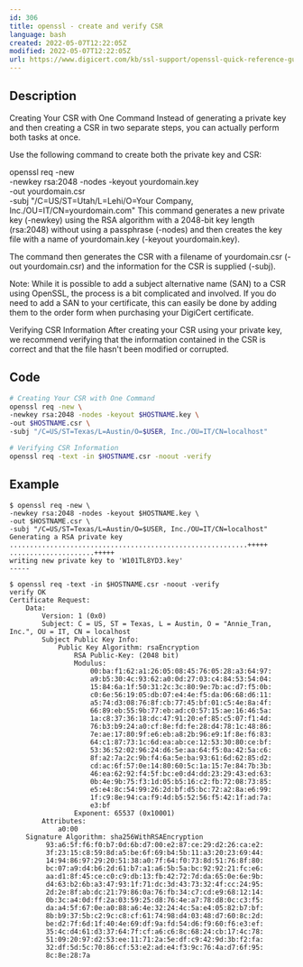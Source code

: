 ```yaml
---
id: 306
title: openssl - create and verify CSR 
language: bash
created: 2022-05-07T12:22:05Z
modified: 2022-05-07T12:22:05Z
url: https://www.digicert.com/kb/ssl-support/openssl-quick-reference-guide.htm
---
```


## Description

Creating Your CSR with One Command
Instead of generating a private key and then creating a CSR in two separate steps, you can actually perform both tasks at once.

Use the following command to create both the private key and CSR:

openssl req -new \
-newkey rsa:2048 -nodes -keyout yourdomain.key \
-out yourdomain.csr \
-subj "/C=US/ST=Utah/L=Lehi/O=Your Company, Inc./OU=IT/CN=yourdomain.com"
This command generates a new private key (-newkey) using the RSA algorithm with a 2048-bit key length (rsa:2048) without using a passphrase (-nodes) and then creates the key file with a name of yourdomain.key (-keyout yourdomain.key).

The command then generates the CSR with a filename of yourdomain.csr (-out yourdomain.csr) and the information for the CSR is supplied (-subj).

Note: While it is possible to add a subject alternative name (SAN) to a CSR using OpenSSL, the process is a bit complicated and involved. If you do need to add a SAN to your certificate, this can easily be done by adding them to the order form when purchasing your DigiCert certificate.

Verifying CSR Information
After creating your CSR using your private key, we recommend verifying that the information contained in the CSR is correct and that the file hasn't been modified or corrupted.

## Code

```bash
# Creating Your CSR with One Command
openssl req -new \
-newkey rsa:2048 -nodes -keyout $HOSTNAME.key \
-out $HOSTNAME.csr \
-subj "/C=US/ST=Texas/L=Austin/O=$USER, Inc./OU=IT/CN=localhost"

# Verifying CSR Information
openssl req -text -in $HOSTNAME.csr -noout -verify
```

## Example

```
$ openssl req -new \
-newkey rsa:2048 -nodes -keyout $HOSTNAME.key \
-out $HOSTNAME.csr \
-subj "/C=US/ST=Texas/L=Austin/O=$USER, Inc./OU=IT/CN=localhost"
Generating a RSA private key
...........................................................+++++
.....................+++++
writing new private key to 'W101TL8YD3.key'
-----

$ openssl req -text -in $HOSTNAME.csr -noout -verify
verify OK
Certificate Request:
    Data:
        Version: 1 (0x0)
        Subject: C = US, ST = Texas, L = Austin, O = "Annie_Tran, Inc.", OU = IT, CN = localhost
        Subject Public Key Info:
            Public Key Algorithm: rsaEncryption
                RSA Public-Key: (2048 bit)
                Modulus:
                    00:ba:f1:62:a1:26:05:08:45:76:05:28:a3:64:97:
                    a9:b5:30:4c:93:62:a0:0d:27:03:c4:84:53:54:04:
                    15:84:6a:1f:50:31:2c:3c:80:9e:7b:ac:d7:f5:0b:
                    c0:6e:56:19:05:db:07:e4:4e:f5:da:06:68:d6:11:
                    a5:74:d3:08:76:8f:cb:77:45:bf:01:c5:4e:8a:4f:
                    66:89:eb:55:9b:77:eb:ad:c0:57:15:ae:16:46:5a:
                    1a:c8:37:36:18:dc:47:91:20:ef:85:c5:07:f1:4d:
                    76:b3:b9:24:a0:cf:8e:fd:fe:28:d4:78:1c:48:86:
                    7e:ae:17:80:9f:e6:eb:a8:2b:96:e9:1f:8e:f6:83:
                    64:c1:87:73:1c:6d:ea:ab:ce:12:53:30:80:ce:bf:
                    53:36:52:02:96:24:d6:5e:aa:64:f5:0a:42:5a:c6:
                    8f:a2:7a:2c:9b:f4:6a:5e:ba:93:61:6d:62:85:d2:
                    cd:ac:6f:57:0e:14:80:60:5c:1a:15:7e:84:7b:3b:
                    46:ea:62:92:f4:5f:bc:e0:d4:dd:23:29:43:ed:63:
                    0b:4e:9b:75:f3:1d:05:b5:16:c2:fb:72:08:73:85:
                    e5:e4:8c:54:99:26:2d:bf:d5:bc:72:a2:8a:e6:99:
                    1f:c9:8e:94:ca:f9:4d:b5:52:56:f5:42:1f:ad:7a:
                    e3:bf
                Exponent: 65537 (0x10001)
        Attributes:
            a0:00
    Signature Algorithm: sha256WithRSAEncryption
         93:a6:5f:f6:f0:b7:0d:6b:d7:00:e2:87:ce:29:d2:26:ca:e2:
         3f:23:15:c8:59:8d:a5:be:6f:69:b4:5b:11:a3:20:23:69:44:
         14:94:86:97:29:20:51:38:a0:7f:64:f0:73:8d:51:76:8f:80:
         bc:07:a9:d4:b6:2d:61:b7:a1:a6:5b:5a:bc:92:92:21:fc:e6:
         aa:d1:8f:45:ce:c0:c9:db:13:fb:42:72:7d:da:65:0e:6e:9b:
         d4:63:b2:6b:a3:47:93:1f:71:dc:3d:43:73:32:4f:cc:24:95:
         2d:2e:8f:ab:dc:21:79:86:0a:76:fb:34:c7:cd:e9:68:12:14:
         0b:3c:a4:0d:ff:2a:03:59:25:d8:76:4e:a7:78:d8:0c:c3:f5:
         da:a4:5f:67:0e:a0:88:a6:4e:32:24:4c:5a:e4:05:82:b7:bf:
         8b:b9:37:5b:c2:9c:c8:cf:61:74:98:d4:03:48:d7:60:8c:2d:
         be:d2:7f:6d:1f:40:4e:69:df:9a:fd:54:d6:f9:60:f6:e3:ef:
         35:4c:d4:61:d3:37:64:7f:cf:a6:c6:8c:68:24:cb:17:4c:78:
         51:09:20:97:d2:53:ee:11:71:2a:5e:df:c9:42:9d:3b:f2:fa:
         32:df:5d:5c:70:86:cf:53:e2:ad:e4:f3:9c:76:4a:d7:6f:95:
         8c:8e:28:7a
```

<!-- end -->

